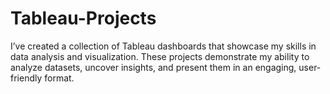 # Tableau-Projects
I’ve created a collection of Tableau dashboards that showcase my skills in data analysis and visualization. These projects demonstrate my ability to analyze datasets, uncover insights, and present them in an engaging, user-friendly format. 
